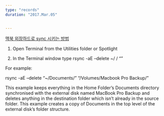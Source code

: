 ```yaml
---
type: "records"
duration: "2017.Mar.05"


---
```


[맥북 외장하드로 sync 시키는 방법](http://www.chriswrites.com/how-to-sync-files-and-folders-on-the-mac/)

1. Open Terminal from the Utilities folder or Spotlight

2. In the Terminal window type rsync -aE –delete ~/ <source folder> / “<destination folder>”

For example:

rsync -aE –delete “~/Documents/” “/Volumes/Macbook Pro Backup/”

This example keeps everything in the Home Folder’s Documents directory synchronised with the external disk named MacBook Pro Backup and deletes anything in the destination folder which isn’t already in the source folder. This example creates a copy of Documents in the top level of the external disk’s folder structure.
